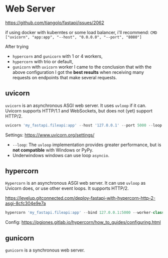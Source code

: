 # Web Server
https://github.com/tiangolo/fastapi/issues/2062

if using docker with kuberntes or some load balancer, i'll recommend:
`CMD ["uvicorn", "app:app", "--host", "0.0.0.0", "--port", "8080"]`

After trying 
- `hypercorn` and `gunicorn` with 1 or 4 workers, 
- `hypercorn` with trio or default, 
- `gunicorn` with `uvicorn` worker 
I came to the conclusion that with the above configuration I got the **best results** when receiving many requests on endpoints that make several requests.

## uvicorn
`uvicorn` is an asynchronous ASGI web server. 
It uses `uvloop` if it can. 
Uvicorn supports HTTP/1.1 and WebSockets, but does not (yet) support HTTP/2.

```py
uvicorn 'my_fastapi.fileapi:app' --host '127.0.0.1' --port 5000 --loop 'uvloop' --workers 1 --root-path '/api' --reload
```
Settings:
https://www.uvicorn.org/settings/
- `--loop`: The `uvloop` implementation provides greater performance, but is **not compatible** with Windows or PyPy.
- Underwindows windows can use loop `asyncio`.

## hypercorn
`Hypercorn` is an asynchronous ASGI web server. 
It can use `uvloop` as Uvicorn does, or use other event loops. It supports HTTP/2. 

https://levelup.gitconnected.com/deploy-fastapi-with-hypercorn-http-2-asgi-8cfc304e9e7a
```py
hypercorn 'my_fastapi.fileapi:app' --bind 127.0.0.1:5000 --worker-class 'uvloop' --workers 2 --root-path '/api' --reload --debug
```

Config:
https://pgjones.gitlab.io/hypercorn/how_to_guides/configuring.html

## gunicorn
`gunicorn` is a synchronous web server.
